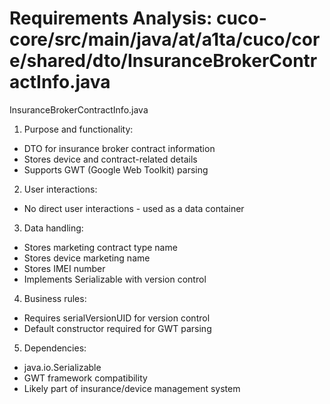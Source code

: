 # Requirements Analysis: cuco-core/src/main/java/at/a1ta/cuco/core/shared/dto/InsuranceBrokerContractInfo.java

InsuranceBrokerContractInfo.java
1. Purpose and functionality:
- DTO for insurance broker contract information
- Stores device and contract-related details
- Supports GWT (Google Web Toolkit) parsing

2. User interactions:
- No direct user interactions - used as a data container

3. Data handling:
- Stores marketing contract type name
- Stores device marketing name
- Stores IMEI number
- Implements Serializable with version control

4. Business rules:
- Requires serialVersionUID for version control
- Default constructor required for GWT parsing

5. Dependencies:
- java.io.Serializable
- GWT framework compatibility
- Likely part of insurance/device management system